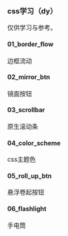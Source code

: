 ### css学习（dy）
仅供学习与参考。

#### 01_border_flow
边框流动

#### 02_mirror_btn
镜面按钮

#### 03_scrollbar
原生滚动条

#### 04_color_scheme
css主题色

#### 05_roll_up_btn
悬浮卷起按钮

#### 06_flashlight
手电筒
